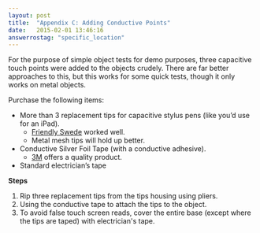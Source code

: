 ```yaml
---
layout: post
title:  "Appendix C: Adding Conductive Points"
date:   2015-02-01 13:46:16
answerrostag: "specific_location"
---
```


For the purpose of simple object tests for demo purposes, three capacitive touch points were added to the objects crudely. There are far better approaches to this, but this works for some quick tests, though it only works on metal objects.

Purchase the following items:
* More than 3 replacement tips for capacitive stylus pens (like you’d use for an iPad).
    * [Friendly Swede](http://www.amazon.com/gp/product/B00LIHFPWC?psc=1&redirect=true&ref_=oh_aui_detailpage_o05_s01) worked well.
    * Metal mesh tips will hold up better.
* Conductive Silver Foil Tape (with a conductive adhesive).
    * [3M](http://www.amazon.com/gp/product/B00KNU97W4?psc=1&redirect=true&ref_=oh_aui_detailpage_o05_s00) offers a quality product.
* Standard electrician’s tape


**Steps**

1. Rip three replacement tips from the tips housing using pliers.
2. Using the conductive tape to attach the tips to the object.
3. To avoid false touch screen reads, cover the entire base (except where the tips are taped) with electrician's tape.